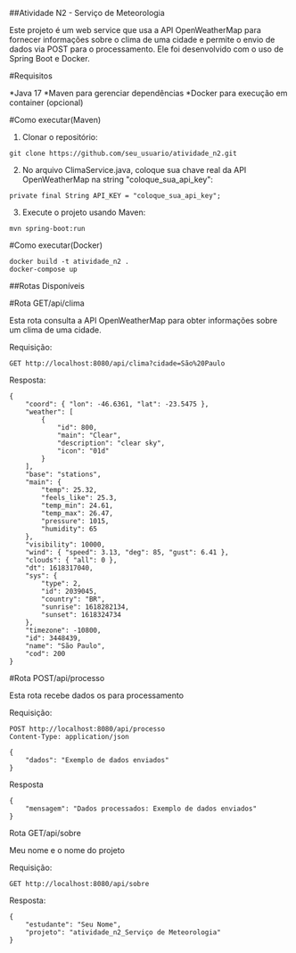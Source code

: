 ##Atividade N2 - Serviço de Meteorologia

Este projeto é um web service que usa a API OpenWeatherMap para fornecer informações sobre o clima de uma cidade e permite o envio de dados via POST para o processamento. Ele foi desenvolvido com o uso de Spring Boot e Docker.

#Requisitos

*Java 17
*Maven para gerenciar dependências
*Docker para execução em container (opcional)

#Como executar(Maven)

1. Clonar o repositório:
```
git clone https://github.com/seu_usuario/atividade_n2.git
```
2. No arquivo ClimaService.java, coloque sua chave real da API OpenWeatherMap na string "coloque_sua_api_key":
```
private final String API_KEY = "coloque_sua_api_key";
```
3. Execute o projeto usando Maven:
```
mvn spring-boot:run
```
#Como executar(Docker)
```
docker build -t atividade_n2 .
docker-compose up
```
##Rotas Disponíveis

#Rota GET/api/clima

Esta rota consulta a API OpenWeatherMap para obter informações sobre um clima de uma cidade.

Requisição:
```
GET http://localhost:8080/api/clima?cidade=São%20Paulo
```
Resposta:
```
{
    "coord": { "lon": -46.6361, "lat": -23.5475 },
    "weather": [
        {
            "id": 800,
            "main": "Clear",
            "description": "clear sky",
            "icon": "01d"
        }
    ],
    "base": "stations",
    "main": {
        "temp": 25.32,
        "feels_like": 25.3,
        "temp_min": 24.61,
        "temp_max": 26.47,
        "pressure": 1015,
        "humidity": 65
    },
    "visibility": 10000,
    "wind": { "speed": 3.13, "deg": 85, "gust": 6.41 },
    "clouds": { "all": 0 },
    "dt": 1618317040,
    "sys": {
        "type": 2,
        "id": 2039045,
        "country": "BR",
        "sunrise": 1618282134,
        "sunset": 1618324734
    },
    "timezone": -10800,
    "id": 3448439,
    "name": "São Paulo",
    "cod": 200
}
```
#Rota POST/api/processo

Esta rota recebe dados os para processamento

Requisição:
```
POST http://localhost:8080/api/processo
Content-Type: application/json

{
    "dados": "Exemplo de dados enviados"
}
```
Resposta
```
{
    "mensagem": "Dados processados: Exemplo de dados enviados"
}
```
Rota GET/api/sobre

Meu nome e o nome do projeto

Requisição:
```
GET http://localhost:8080/api/sobre
```
Resposta:
```
{
    "estudante": "Seu Nome",
    "projeto": "atividade_n2_Serviço de Meteorologia"
}
```

